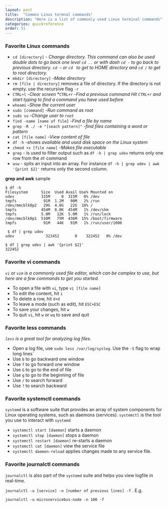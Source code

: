 ```yaml
---
layout: post
title:  "Common Linux termnal commands"
description: "Here is a list of commonly used Linux terminal commands"
categories: quickreference
order: 51
---
```

<script src="https://gist.github.com/rxaviers/7360908.js"></script>

### Favorite Linux commands
* `cd [directory]` - *Change directory.
This command can also be used double dots to go back one level `cd ..` or with dash `cd -` to go back to previous directory. `cd ~` or `cd ` to get to HOME directory and `cd /` to get to root directory.*
* `mkdir [directory]` -*Make directory*
* `rm [file | directory]` removes a file of directory. If the directory is not empty. use the recursive flag `-r`
* `CTRL+l` -*Clear screen*
*`CTRL+r` -*Find a previous command*
*Hit `CTRL+r` and start typing to find a command you have used before*
* `whoami` -*Show the current user*
* `sudo [command]` -*Run command as root*
* `sudo su` -*Change user to `root`*
* `find -name [name of file]` -*Find a file by name*
* `grep -R ./ -e "[seach pattern]"` -*find files containing a word or pattern* 
* `cat [file name]` -*View content of file*
* `df -h` -*shows available and used disk space on the Linux system*
* `chmod +x [file name]` -*Makes file executable*
* `grep` - is used to filter output such as `df -h | grep udev` returns only one row from the `df` command
* `asw` - spits an input into an array. For instance `df -h | grep udev | awk '{print $2}'` returns only the second column.

**grep and awk** sample 
```
$ df -h
Filesystem      Size  Used Avail Use% Mounted on
udev            315M     0  315M   0% /dev
tmpfs            91M  1.2M   90M   2% /run
/dev/mmcblk0p2   29G  4.8G   22G  18% /
tmpfs           454M  8.0K  454M   1% /dev/shm
tmpfs           5.0M   12K  5.0M   1% /run/lock
/dev/mmcblk0p1  510M   75M  436M  15% /boot/firmware
tmpfs            91M   44K   91M   1% /run/user/1000

 $ df | grep udev
udev              322452       0    322452   0% /dev

$ df | grep udev | awk '{print $2}'
322452
```

### Favorite **vi** commands
*`vi` or `vim` is a commonly used file editor, which can be complex to use, but here are a few commands to get you started.*

* To open a file with `vi`, type `vi [file name]`
* To edit the content, hit `i`
* To delete a row, hit `d+d`
* To leave a mode (such as edit), hit `ESC+ESC`
* To save your changes, hit `w`
* To quit `vi`, hit `w` or `wq` to save and quit

### Favorite **less** commands
*`less` is a great tool for analyzing log files.*

* Open a log file, use `sudo less /var/log/syslog`. Use the `-S` flag to wrap long lines`
* Use `b` to go backward one window
* Use `f` to go forward one window
* Use `G` to go to the end of file
* Use `g` to go to the beginning of file
* Use `/` to search forward
* Use `?` to search backward

### Favorite **systemctl** commands
`systemd` is a software suite that provides an array of system components for Linux operating systems, such as daemons (services). `systemctl` is the tool you use to interact with `systemd`

* `systemctl start [daemon]` starts a daemon
* `systemctl stop [daemon]` stops a daemon
* `systemctl restart [daemon]` re-starts a daemon
* `systemctl cat [daemon]` view the service file
* `systemctl daemon-reload` applies changes made to any service file.

### Favorite **journalctl** commands
`journalctl` is also part of the `systemd` suite and helps you view logfile in real-time.

`journalctl -u [service] -n [number of previous lines] -f` . E.g.
```
journalctl -u microservicebus-node -n 100 -f
``` 

